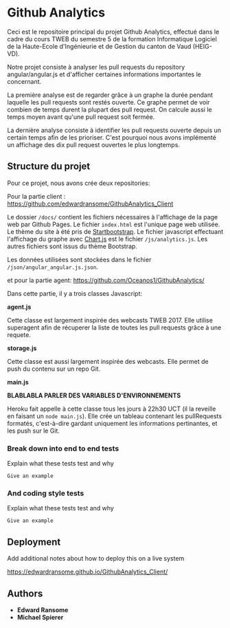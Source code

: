# Github Analytics

Ceci est le repositoire principal du projet Github Analytics, effectué dans le cadre du cours TWEB du semestre 5 de la formation Informatique Logiciel de la Haute-Ecole d'Ingénieurie et de Gestion du canton de Vaud (HEIG-VD).

Notre projet consiste à analyser les pull requests du repository angular/angular.js et d'afficher certaines informations importantes le concernant.

La première analyse est de regarder grâce à un graphe la durée pendant laquelle les pull requests sont restés ouverte. Ce graphe permet de voir combien de temps durent la plupart des pull request. On calcule aussi le temps moyen avant qu'une pull request soit fermée.


La dernière analyse consiste à identifier les pull requests ouverte depuis un certain temps afin de les prioriser. C'est pourquoi nous avons implémenté un affichage des dix pull request ouvertes le plus longtemps.

## Structure du projet

Pour ce projet, nous avons crée deux repositories:

Pour la partie client :
https://github.com/edwardransome/GithubAnalytics_Client

Le dossier `/docs/` contient les fichiers nécessaires à l'affichage de la page web par Github Pages. Le fichier `index.html` est l'unique page web utilisée. Le thème du site à été pris de [Startbootstrap](https://startbootstrap.com/template-overviews/grayscale/). Le fichier javascript effectuant l'affichage du graphe avec [Chart.js](http://www.chartjs.org/) est le fichier `/js/analytics.js`. Les autres fichiers sont issus du thème Bootstrap.

Les données utilisées sont stockées dans le fichier `/json/angular_angular.js.json`. 

et pour la partie agent:
https://github.com/Oceanos1/GithubAnalytics/

Dans cette partie, il y a trois classes Javascript:

**agent.js**

Cette classe est largement inspirée des webcasts TWEB 2017. Elle utilise superagent afin de récuperer la liste de toutes les pull requests grâce à une requete.

**storage.js**

Cette classe est aussi largement inspirée des webcasts. Elle permet de push du contenu sur un repo Git.

**main.js**

**BLABLABLA PARLER DES VARIABLES D'ENVIRONNEMENTS**

Heroku fait appelle à cette classe tous les jours à 22h30 UCT (il la reveille en faisant un ```node main.js```). Elle crée un tableau contenant les pullRequests formatés, c'est-à-dire gardant uniquement les informations pertinantes, et les push sur le Git.


### Break down into end to end tests

Explain what these tests test and why

```
Give an example
```

### And coding style tests

Explain what these tests test and why

```
Give an example
```

## Deployment

Add additional notes about how to deploy this on a live system

https://edwardransome.github.io/GithubAnalytics_Client/


## Authors

* **Edward Ransome** 
* **Michael Spierer**
